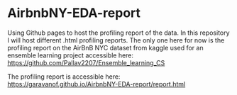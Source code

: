 # AirbnbNY-EDA-report
Using Github pages to host the profiling report of the data.
In this repository I will host different .html profiling reports.
The only one here for now is the profiling report on the AirBnB NYC dataset from kaggle used for an ensemble learning project accessible here:
https://github.com/Pallav2207/Ensemble_learning_CS

The profiling report is accessible here:
https://garavanof.github.io/AirbnbNY-EDA-report/report.html
